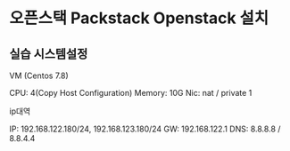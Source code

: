 # 오픈스택 Packstack Openstack 설치

## 실습 시스템설정

VM (Centos 7.8)

CPU: 4(Copy Host Configuration)
Memory: 10G
Nic: nat / private 1

ip대역

IP: 192.168.122.180/24, 192.168.123.180/24
GW: 192.168.122.1
DNS: 8.8.8.8 / 8.8.4.4
